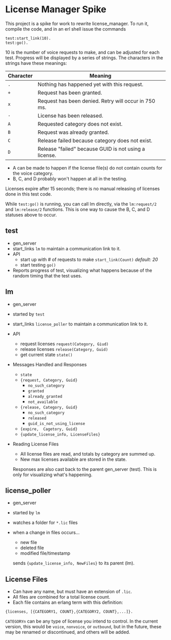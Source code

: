 # License Manager Spike

This project is a spike for work to rewrite license_manager. To run it, compile the code, and in an erl shell issue the commands

```
test:start_link(10).
test:go().
```

10 is the number of voice requests to make, and can be adjusted for each test. Progress will be displayed by a series of strings. The characters in the strings have these meanings:

Character | Meaning
---|---
`.` | Nothing has happened yet with this request.
`+` | Request has been granted.
`x` | Request has been denied. Retry will occur in 750 ms.
`-` | License has been released.
`A` | Requested category does not exist.
`B` | Request was already granted.
`C` | Release failed because category does not exist.
`D` | Release "failed" because GUID is not using a license.

  * A can be made to happen if the license file(s) do not contain counts for the voice category.
  * B, C, and D probably won't happen at all in the testing.

Licenses expire after 15 seconds; there is no manual releasing of licenses done in this test code.

While `test:go()` is running, you can call lm directly, via the `lm:request/2` and `lm:release/2` functions. This is one way to cause the B, C, and D statuses above to occur.

## test

* gen_server
* start_links `lm` to maintain a communication link to it.
* API
    * start up with # of requests to make `start_link(Count)` _default: 20_
    * start testing `go()`
* Reports progress of test, visualizing what happens because of the random timing that the test uses.

## lm

* gen_server
* started by `test`
* start_links `license_poller` to maintain a communication link to it.
* API
    * request licenses `request(Category, Giud)`
    * release licenses `release(Category, Guid)`
    * get current state `state()`
* Messages Handled and Responses
    * `state`
    * `{request, Category, Guid}`
        * `no_such_category`
        * `granted`
        * `already_granted`
        * `not_available`
    * `{release, Category, Guid}`
        * `no_such_category`
        * `released`
        * `guid_is_not_using_license`
    * `{expire,  Cagetory, Guid}`
    * `{update_license_info, LicenseFiles}`
* Reading License Files
    * All license files are read, and totals by category are summed up.
    * New max licenses available are stored in the state.

  Responses are also cast back to the parent gen_server (test). This is only for visualizing what's happening.

## license_poller

* gen_server
* started by `lm`
* watches a folder for `*.lic` files
* when a change in files occurs...
    * new file
    * deleted file
    * modified file/timestamp

  sends `{update_license_info, NewFiles}` to its parent (lm).

## License Files

* Can have any name, but must have an extension of `.lic`.
* All files are combined for a total license count.
* Each file contains an erlang term with this definition:
```
{licenses, [{CATEGORY1, COUNT},{CATEGORY2, COUNT},...]}.
```

`CATEGORYn` can be any type of license you intend to control. In the current version, this would be `voice`, `nonvoice`, or `outbound`, but in the future, these may be renamed or discontinued, and others will be added.
